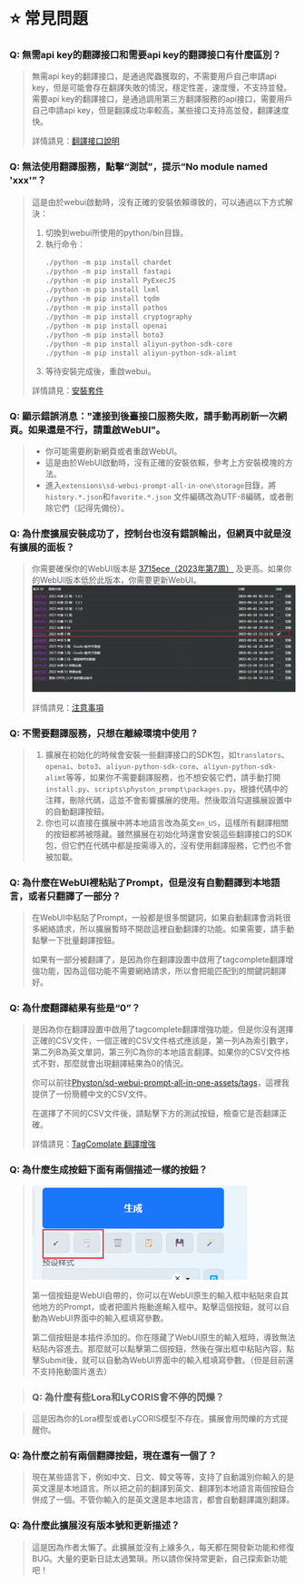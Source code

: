 # :star: 常見問題

### Q: 無需api key的翻譯接口和需要api key的翻譯接口有什麼區別？

> 無需api key的翻譯接口，是通過爬蟲獲取的，不需要用戶自己申請api key，但是可能會存在翻譯失敗的情況，穩定性差，速度慢，不支持並發。需要api key的翻譯接口，是通過調用第三方翻譯服務的api接口，需要用戶自己申請api key，但是翻譯成功率較高，某些接口支持高並發，翻譯速度快。
> 
> 詳情請見：[翻譯接口說明](/zh-TW/TranslationApiConfiguration.md#翻譯接口說明)

### Q: 無法使用翻譯服務，點擊“測試”，提示“No module named 'xxx'”？

> 這是由於webui啟動時，沒有正確的安裝依賴導致的，可以通過以下方式解決：
> 1. 切換到webui所使用的python/bin目錄。
> 2. 執行命令：
>    ```
>    ./python -m pip install chardet
>    ./python -m pip install fastapi
>    ./python -m pip install PyExecJS
>    ./python -m pip install lxml
>    ./python -m pip install tqdm
>    ./python -m pip install pathos
>    ./python -m pip install cryptography
>    ./python -m pip install openai
>    ./python -m pip install boto3
>    ./python -m pip install aliyun-python-sdk-core
>    ./python -m pip install aliyun-python-sdk-alimt
>    ```
> 3. 等待安裝完成後，重啟webui。
> 
> 詳情請見：[安裝套件](/zh-TW/InstallationPackages.md)

### Q: 顯示錯誤消息："連接到後臺接口服務失敗，請手動再刷新一次網頁。如果還是不行，請重啟WebUI"。

> - 你可能需要刷新網頁或者重啟WebUI。
> - 這是由於WebUI啟動時，沒有正確的安裝依賴，參考上方安裝模塊的方法。
> - 進入`extensions\sd-webui-prompt-all-in-one\storage`目錄，將`history.*.json`和`favorite.*.json` 文件編碼改為UTF-8編碼，或者刪除它們（記得先備份）。

### Q: 為什麼擴展安裝成功了，控制台也沒有錯誤輸出，但網頁中就是沒有擴展的面板？

> 你需要確保你的WebUI版本是 [3715ece（2023年第7周）](https://github.com/AUTOMATIC1111/stable-diffusion-webui/commit/3715ece) 及更高。如果你的WebUI版本低於此版本，你需要更新WebUI。
> ![](../assets/images/minimum_version_webui.png)
> 
> 詳情請見：[注意事項](/zh-TW/Installation.md#注意事項)

### Q: 不需要翻譯服務，只想在離線環境中使用？

> 1. 擴展在初始化的時候會安裝一些翻譯接口的SDK包，如`translators`、`openai`、`boto3`、`aliyun-python-sdk-core`、`aliyun-python-sdk-alimt`等等，如果你不需要翻譯服務，也不想安裝它們，請手動打開`install.py`、`scripts\physton_prompt\packages.py`，根據代碼中的注釋，刪除代碼，這並不會影響擴展的使用。然後取消勾選擴展設置中的自動翻譯按鈕。
> 2. 你也可以直接在擴展中將本地語言改為英文`en_US`，這樣所有翻譯相關的按鈕都將被隱藏。雖然擴展在初始化時還會安裝這些翻譯接口的SDK包，但它們在代碼中都是按需導入的，沒有使用翻譯服務，它們也不會被加載。

### Q: 為什麼在WebUI裡粘貼了Prompt，但是沒有自動翻譯到本地語言，或者只翻譯了一部分？

> 在WebUI中粘貼了Prompt，一般都是很多關鍵詞，如果自動翻譯會消耗很多網絡請求，所以擴展暫時不開啟這裡自動翻譯的功能。如果需要，請手動點擊一下批量翻譯按鈕。
>
> 如果有一部分被翻譯了，是因為你在翻譯設置中啟用了tagcomplete翻譯增強功能，因為這個功能不需要網絡請求，所以會把能匹配到的關鍵詞翻譯好。

### Q: 為什麼翻譯結果有些是“0”？

> 是因為你在翻譯設置中啟用了tagcomplete翻譯增強功能，但是你沒有選擇正確的CSV文件，一個正確的CSV文件格式應該是，第一列A為索引數字，第二列B為英文單詞，第三列C為你的本地語言翻譯。如果你的CSV文件格式不對，那麼就會出現翻譯結果為0的情況。
>
> 你可以前往[Physton/sd-webui-prompt-all-in-one-assets/tags](https://github.com/Physton/sd-webui-prompt-all-in-one-assets/tree/main/tags)，這裡我提供了一份簡體中文的CSV文件。
>
> 在選擇了不同的CSV文件後，請點擊下方的測試按鈕，檢查它是否翻譯正確。
> 
> 詳情請見：[TagComplate 翻譯增強](/zh-TW/TranslationApiConfiguration.md#tagcomplate-翻譯增強)

### Q: 為什麼生成按鈕下面有兩個描述一樣的按鈕？

> ![](../assets/images/paste.png)
>
> 第一個按鈕是WebUI自帶的，你可以在WebUI原生的輸入框中粘貼來自其他地方的Prompt，或者把圖片拖動進輸入框中。點擊這個按鈕，就可以自動為WebUI界面中的輸入框填寫參數。
>
> 第二個按鈕是本插件添加的。你在隱藏了WebUI原生的輸入框時，導致無法粘貼內容進去。那麼就可以點擊第二個按鈕，然後在彈出框中粘貼內容，點擊Submit後，就可以自動為WebUI界面中的輸入框填寫參數。（但是目前還不支持拖動圖片進去）

> ### Q: 為什麼有些Lora和LyCORIS會不停的閃爍？

> 這是因為你的Lora模型或者LyCORIS模型不存在。擴展會用閃爍的方式提醒你。

### Q: 為什麼之前有兩個翻譯按鈕，現在還有一個了？

> 現在某些語言下，例如中文、日文、韓文等等，支持了自動識別你輸入的是英文還是本地語言。所以把之前的翻譯到英文、翻譯到本地語言兩個按鈕合併成了一個。不管你輸入的是英文還是本地語言，都會自動翻譯識別翻譯。

### Q: 為什麼此擴展沒有版本號和更新描述？

> 這是因為作者太懶了。此擴展並沒有上線多久，每天都在開發新功能和修復BUG。大量的更新日誌太過繁瑣。所以請你保持常更新，自己探索新功能吧！